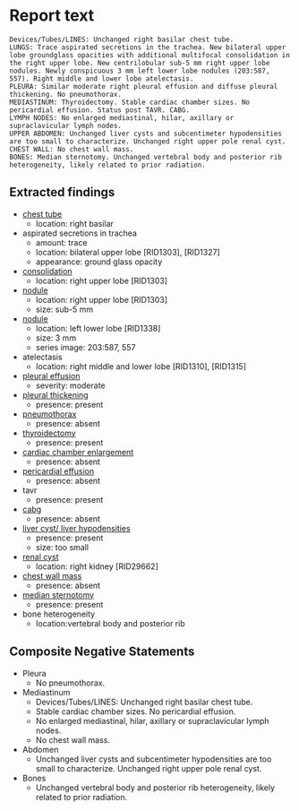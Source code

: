 # Report text

```text
Devices/Tubes/LINES: Unchanged right basilar chest tube.
LUNGS: Trace aspirated secretions in the trachea. New bilateral upper lobe groundglass opacities with additional multifocal consolidation in the right upper lobe. New centrilobular sub-5 mm right upper lobe nodules. Newly conspicuous 3 mm left lower lobe nodules (203:587, 557). Right middle and lower lobe atelectasis.
PLEURA: Similar moderate right pleural effusion and diffuse pleural thickening. No pneumothorax.
MEDIASTINUM: Thyroidectomy. Stable cardiac chamber sizes. No pericardial effusion. Status post TAVR. CABG.
LYMPH NODES: No enlarged mediastinal, hilar, axillary or supraclavicular lymph nodes.
UPPER ABDOMEN: Unchanged liver cysts and subcentimeter hypodensities are too small to characterize. Unchanged right upper pole renal cyst.
CHEST WALL: No chest wall mass.
BONES: Median sternotomy. Unchanged vertebral body and posterior rib heterogeneity, likely related to prior radiation.
```

## Extracted findings

- [chest tube](../../definitions/hood/chest-tube.json)
  - location: right basilar
- aspirated secretions in trachea
  - amount: trace
  - location: bilateral upper lobe \[RID1303\], \[RID1327\]
  - appearance: ground glass opacity
- [consolidation](../../definitions/smartreporting/consolidation.txt)
  - location: right upper lobe \[RID1303\]
- [nodule](../../definitions/hood/pulmonary-nodule.json)
  - location: right upper lobe \[RID1303\]
  - size: sub-5 mm
- [nodule](../../definitions/hood/pulmonary-nodule.json)
  - location: left lower lobe \[RID1338\]
  - size: 3 mm
  - series image: 203:587, 557
- atelectasis
  - location: right middle and lower lobe \[RID1310\], \[RID1315\]
- [pleural effusion](../../definitions/hood/pleural-effusion.json)
  - severity: moderate
- [pleural thickening](../../definitions/hood/pleural-thickening.md)
  - presence: present
- [pneumothorax](../../definitions/hood/pneumothorax.md)
  - presence: absent
- [thyroidectomy](../../definitions/hood/thyroidectomy.json)
  - presence: present
- [cardiac chamber enlargement](../../definitions/upmedic/Cardiomegaly.cde.md)
  - presence: absent
- [pericardial effusion](../../definitions/hood/pericardial-effusion.md)
  - presence: absent
- tavr
  - presence: present
- [cabg](../../definitions/hood/cabg.json)
  - presence: absent
- [liver cyst/ liver hypodensities](../../definitions/hood/hepatic-cyst.json)
  - presence: present
  - size: too small
- [renal cyst](../../definitions/nuance/hepatic_and_renal_cysts.json)
  - location: right kidney \[RID29662\]
- [chest wall mass](../../definitions/nuance/chest_wall_mass.json)  
  - presence: absent
- [median sternotomy](../../definitions/hood/median-sternotomy.md)
  - presence: present
- bone heterogeneity
  - location:vertebral body and posterior rib

## Composite Negative Statements

- Pleura
  - No pneumothorax.
- Mediastinum
  - Devices/Tubes/LINES: Unchanged right basilar chest tube.
  - Stable cardiac chamber sizes. No pericardial effusion.
  - No enlarged mediastinal, hilar, axillary or supraclavicular lymph nodes.
  - No chest wall mass.
- Abdomen
  - Unchanged liver cysts and subcentimeter hypodensities are too small to characterize. Unchanged right upper pole renal cyst.
- Bones
  - Unchanged vertebral body and posterior rib heterogeneity, likely related to prior radiation.
